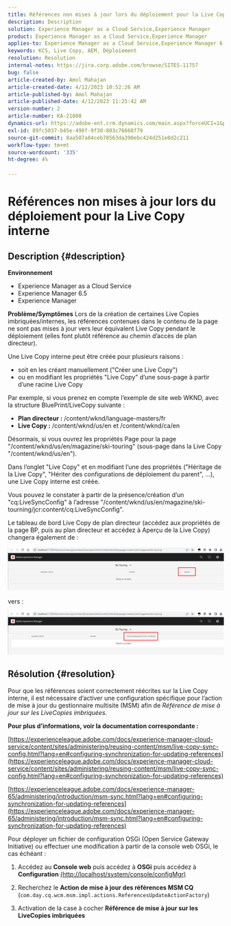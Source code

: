 ```yaml
---
title: Références non mises à jour lors du déploiement pour la Live Copy interne
description: Description
solution: Experience Manager as a Cloud Service,Experience Manager
product: Experience Manager as a Cloud Service,Experience Manager
applies-to: Experience Manager as a Cloud Service,Experience Manager 6.5,Experience Manager
keywords: KCS, Live Copy, AEM, Déploiement
resolution: Resolution
internal-notes: https://jira.corp.adobe.com/browse/SITES-11757
bug: false
article-created-by: Amol Mahajan
article-created-date: 4/12/2023 10:52:26 AM
article-published-by: Amol Mahajan
article-published-date: 4/12/2023 11:25:42 AM
version-number: 2
article-number: KA-21808
dynamics-url: https://adobe-ent.crm.dynamics.com/main.aspx?forceUCI=1&pagetype=entityrecord&etn=knowledgearticle&id=fd589a19-20d9-ed11-a7c7-6045bd006149
exl-id: 89fc5037-b45e-498f-9f30-803c76668f79
source-git-commit: 8aa507a84ceb78563da390ebc424d251e0d2c211
workflow-type: tm+mt
source-wordcount: '335'
ht-degree: 4%

---
```


# Références non mises à jour lors du déploiement pour la Live Copy interne

## Description {#description}

<b>Environnement</b>
- Experience Manager as a Cloud Service
- Experience Manager 6.5
- Experience Manager

<b>Problème/Symptômes</b>
Lors de la création de certaines Live Copies imbriquées/internes, les références contenues dans le contenu de la page ne sont pas mises à jour vers leur équivalent Live Copy pendant le déploiement (elles font plutôt référence au chemin d’accès de plan directeur).

Une Live Copy interne peut être créée pour plusieurs raisons :

- soit en les créant manuellement (&quot;Créer une Live Copy&quot;)
- ou en modifiant les propriétés &quot;Live Copy&quot; d’une sous-page à partir d’une racine Live Copy




Par exemple, si vous prenez en compte l’exemple de site web WKND, avec la structure BluePrint/LiveCopy suivante :

- <b>Plan directeur :</b> /content/wknd/language-masters/fr
- <b>Live Copy :</b> /content/wknd/us/en et /content/wknd/ca/en


Désormais, si vous ouvrez les propriétés Page pour la page &quot;/content/wknd/us/en/magazine/ski-touring&quot; (sous-page dans la Live Copy &quot;/content/wknd/us/en&quot;).

Dans l’onglet &quot;Live Copy&quot; et en modifiant l’une des propriétés (&quot;Héritage de la Live Copy&quot;, &quot;Hériter des configurations de déploiement du parent&quot;, ...), une Live Copy interne est créée.

Vous pouvez le constater à partir de la présence/création d’un &quot;cq:LiveSyncConfig&quot; à l’adresse &quot;/content/wknd/us/en/magazine/ski-tourning/jcr:content/cq:LiveSyncConfig&quot;.

Le tableau de bord Live Copy de plan directeur (accédez aux propriétés de la page BP, puis au plan directeur et accédez à Aperçu de la Live Copy) changera également de :

![](assets/___fe589a19-20d9-ed11-a7c7-6045bd006149___.png)

vers :

![](assets/___00599a19-20d9-ed11-a7c7-6045bd006149___.png)




## Résolution {#resolution}


Pour que les références soient correctement réécrites sur la Live Copy interne, il est nécessaire d’activer une configuration spécifique pour l’action de mise à jour du gestionnaire multisite (MSM) afin de *Référence de mise à jour sur les LiveCopies imbriquées*.

<b>Pour plus d’informations, voir la documentation correspondante :</b>

[https://experienceleague.adobe.com/docs/experience-manager-cloud-service/content/sites/administering/reusing-content/msm/live-copy-sync-config.html?lang=en#configuring-synchronization-for-updating-references](https://experienceleague.adobe.com/docs/experience-manager-cloud-service/content/sites/administering/reusing-content/msm/live-copy-sync-config.html?lang=en#configuring-synchronization-for-updating-references)

[https://experienceleague.adobe.com/docs/experience-manager-65/administering/introduction/msm-sync.html?lang=en#configuring-synchronization-for-updating-references](https://experienceleague.adobe.com/docs/experience-manager-65/administering/introduction/msm-sync.html?lang=en#configuring-synchronization-for-updating-references)



Pour déployer un fichier de configuration OSGi (Open Service Gateway Initiative) ou effectuer une modification à partir de la console web OSGi, le cas échéant :

1. Accédez au <b>Console web</b> puis accédez à <b>OSGi</b> puis accédez à <b>Configuration</b> [(http://localhost/system/console/configMgr)](http://localhost/system/console/configMgr)


2. Recherchez le <b>Action de mise à jour des références MSM CQ</b> (`com.day.cq.wcm.msm.impl.actions.ReferencesUpdateActionFactory`)


3. Activation de la case à cocher <b>Référence de mise à jour sur les LiveCopies imbriquées</b>
